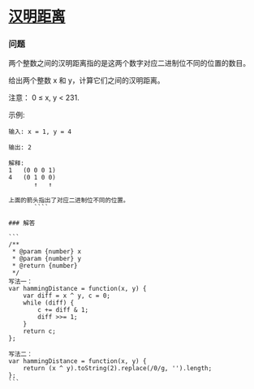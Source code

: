 # [汉明距离](https://leetcode-cn.com/problems/hamming-distance)

### 问题

两个整数之间的汉明距离指的是这两个数字对应二进制位不同的位置的数目。

给出两个整数 x 和 y，计算它们之间的汉明距离。

注意：
0 ≤ x, y < 231.

示例:

````
输入: x = 1, y = 4

输出: 2

解释:
1   (0 0 0 1)
4   (0 1 0 0)
       ↑   ↑

上面的箭头指出了对应二进制位不同的位置。
       ````

### 解答

```
/**
 * @param {number} x
 * @param {number} y
 * @return {number}
 */
写法一：
var hammingDistance = function(x, y) {
    var diff = x ^ y, c = 0;
    while (diff) {
        c += diff & 1;
        diff >>= 1;
    }
    return c;
};

写法二：
var hammingDistance = function(x, y) {
    return (x ^ y).toString(2).replace(/0/g, '').length;
};
```